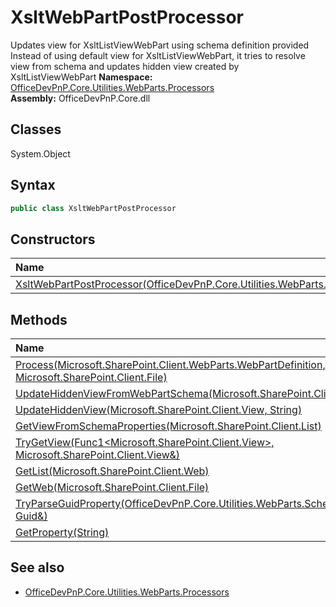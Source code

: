 # XsltWebPartPostProcessor
Updates view for XsltListViewWebPart using schema definition provided
            Instead of using default view for XsltListViewWebPart, it tries to resolve view from schema and updates hidden view created by XsltListViewWebPart
**Namespace:** [OfficeDevPnP.Core.Utilities.WebParts.Processors](OfficeDevPnP.Core.Utilities.WebParts.Processors.md)  
**Assembly:** OfficeDevPnP.Core.dll  
## Classes
System.Object  
## Syntax
```C#
public class XsltWebPartPostProcessor
```
## Constructors
|**Name**|**Description**|
|:-----|:-----|
| [XsltWebPartPostProcessor(OfficeDevPnP.Core.Utilities.WebParts.Schema.WebPart)](XsltWebPartPostProcessorconstructor1details.md) | 
## Methods
|**Name**|**Description**|
|:-----|:-----|
| [Process(Microsoft.SharePoint.Client.WebParts.WebPartDefinition, Microsoft.SharePoint.Client.File)](XsltWebPartPostProcessorProcessMicrosoft.SharePoint.Client.WebParts.WebPartDefinitionMicrosoft.SharePoint.Client.File.md) | 
| [UpdateHiddenViewFromWebPartSchema(Microsoft.SharePoint.Client.View)](XsltWebPartPostProcessorUpdateHiddenViewFromWebPartSchemaMicrosoft.SharePoint.Client.View.md) | 
| [UpdateHiddenView(Microsoft.SharePoint.Client.View, String)](XsltWebPartPostProcessorUpdateHiddenViewMicrosoft.SharePoint.Client.ViewString.md) | 
| [GetViewFromSchemaProperties(Microsoft.SharePoint.Client.List)](XsltWebPartPostProcessorGetViewFromSchemaPropertiesMicrosoft.SharePoint.Client.List.md) | 
| [TryGetView(Func1<Microsoft.SharePoint.Client.View>, Microsoft.SharePoint.Client.View&)](XsltWebPartPostProcessorTryGetViewFunc1<Microsoft.SharePoint.Client.View>Microsoft.SharePoint.Client.View&.md) | 
| [GetList(Microsoft.SharePoint.Client.Web)](XsltWebPartPostProcessorGetListMicrosoft.SharePoint.Client.Web.md) | 
| [GetWeb(Microsoft.SharePoint.Client.File)](XsltWebPartPostProcessorGetWebMicrosoft.SharePoint.Client.File.md) | 
| [TryParseGuidProperty(OfficeDevPnP.Core.Utilities.WebParts.Schema.PropertyType, Guid&)](XsltWebPartPostProcessorTryParseGuidPropertyOfficeDevPnP.Core.Utilities.WebParts.Schema.PropertyTypeGuid&.md) | 
| [GetProperty(String)](XsltWebPartPostProcessorGetPropertyString.md) | 
## See also
- [OfficeDevPnP.Core.Utilities.WebParts.Processors](OfficeDevPnP.Core.Utilities.WebParts.Processors.md)
